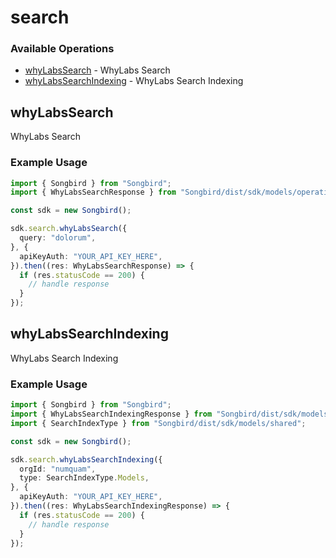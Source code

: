 # search

### Available Operations

* [whyLabsSearch](#whylabssearch) - WhyLabs Search
* [whyLabsSearchIndexing](#whylabssearchindexing) - WhyLabs Search Indexing

## whyLabsSearch

WhyLabs Search

### Example Usage

```typescript
import { Songbird } from "Songbird";
import { WhyLabsSearchResponse } from "Songbird/dist/sdk/models/operations";

const sdk = new Songbird();

sdk.search.whyLabsSearch({
  query: "dolorum",
}, {
  apiKeyAuth: "YOUR_API_KEY_HERE",
}).then((res: WhyLabsSearchResponse) => {
  if (res.statusCode == 200) {
    // handle response
  }
});
```

## whyLabsSearchIndexing

WhyLabs Search Indexing

### Example Usage

```typescript
import { Songbird } from "Songbird";
import { WhyLabsSearchIndexingResponse } from "Songbird/dist/sdk/models/operations";
import { SearchIndexType } from "Songbird/dist/sdk/models/shared";

const sdk = new Songbird();

sdk.search.whyLabsSearchIndexing({
  orgId: "numquam",
  type: SearchIndexType.Models,
}, {
  apiKeyAuth: "YOUR_API_KEY_HERE",
}).then((res: WhyLabsSearchIndexingResponse) => {
  if (res.statusCode == 200) {
    // handle response
  }
});
```
